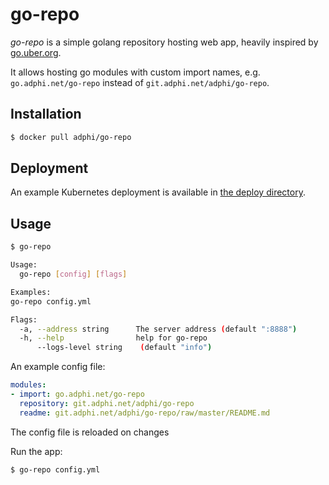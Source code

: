 # go-repo

*go-repo* is a simple golang repository hosting web app, heavily inspired by [go.uber.org](https://go.uber.org).

It allows hosting go modules with custom import names, 
e.g. `go.adphi.net/go-repo` instead of `git.adphi.net/adphi/go-repo`. 

## Installation
```bash
$ docker pull adphi/go-repo
```

## Deployment

An example Kubernetes deployment is available in [the deploy directory](deploy/deploy.yml).

## Usage

```bash
$ go-repo

Usage:
  go-repo [config] [flags]

Examples:
go-repo config.yml

Flags:
  -a, --address string      The server address (default ":8888")
  -h, --help                help for go-repo
      --logs-level string    (default "info")

```

An example config file:
```yaml
modules:
- import: go.adphi.net/go-repo
  repository: git.adphi.net/adphi/go-repo
  readme: git.adphi.net/adphi/go-repo/raw/master/README.md
```
The config file is reloaded on changes


Run the app:
```bash
$ go-repo config.yml
```
